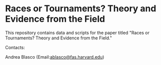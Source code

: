 # Races or Tournaments? Theory and Evidence from the Field

This repository contains data and scripts for the paper titled "Races or Tournaments? Theory and Evidence from the Field." 

Contacts:

Andrea Blasco (Email:<ablasco@fas.harvard.edu>)

